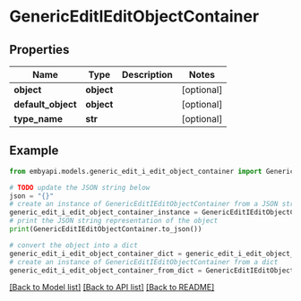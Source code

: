 # GenericEditIEditObjectContainer


## Properties

Name | Type | Description | Notes
------------ | ------------- | ------------- | -------------
**object** | **object** |  | [optional] 
**default_object** | **object** |  | [optional] 
**type_name** | **str** |  | [optional] 

## Example

```python
from embyapi.models.generic_edit_i_edit_object_container import GenericEditIEditObjectContainer

# TODO update the JSON string below
json = "{}"
# create an instance of GenericEditIEditObjectContainer from a JSON string
generic_edit_i_edit_object_container_instance = GenericEditIEditObjectContainer.from_json(json)
# print the JSON string representation of the object
print(GenericEditIEditObjectContainer.to_json())

# convert the object into a dict
generic_edit_i_edit_object_container_dict = generic_edit_i_edit_object_container_instance.to_dict()
# create an instance of GenericEditIEditObjectContainer from a dict
generic_edit_i_edit_object_container_from_dict = GenericEditIEditObjectContainer.from_dict(generic_edit_i_edit_object_container_dict)
```
[[Back to Model list]](../README.md#documentation-for-models) [[Back to API list]](../README.md#documentation-for-api-endpoints) [[Back to README]](../README.md)


